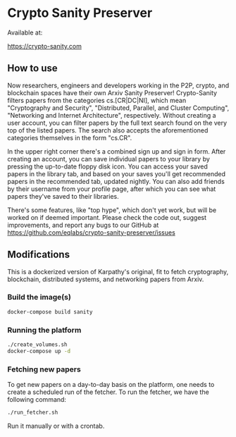# Crypto Sanity Preserver
Available at:

https://crypto-sanity.com

## How to use
Now researchers, engineers and developers working in the P2P, crypto, and blockchain spaces have their own Arxiv Sanity Preserver! Crypto-Sanity filters papers from the categories cs.[CR|DC|NI], which mean "Cryptography and Security", "Distributed, Parallel, and Cluster Computing", "Networking and Internet Architecture", respectively. Without creating a user account, you can filter papers by the full text search found on the very top of the listed papers. The search also accepts the aforementioned categories themselves in the form "cs.CR".

In the upper right corner there's a combined sign up and sign in form. After creating an account, you can save individual papers to your library by pressing the up-to-date floppy disk icon. You can access your saved papers in the library tab, and based on your saves you'll get recommended papers in the recommended tab, updated nightly. You can also add friends by their username from your profile page, after which you can see what papers they've saved to their libraries.

There's some features, like "top hype", which don't yet work, but will be worked on if deemed important. Please check the code out, suggest improvements, and report any bugs to our GitHub at https://github.com/eqlabs/crypto-sanity-preserver/issues 

## Modifications
This is a dockerized version of Karpathy's original, fit to fetch cryptography, blockchain, distributed systems, and networking papers from Arxiv.

### Build the image(s)
```bash
docker-compose build sanity
```

### Running the platform
```bash
./create_volumes.sh
docker-compose up -d
```

### Fetching new papers
To get new papers on a day-to-day basis on the platform, one needs to create a scheduled run of the fetcher. To run the fetcher, we have the following command:
```bash
./run_fetcher.sh
```
Run it manually or with a crontab.

